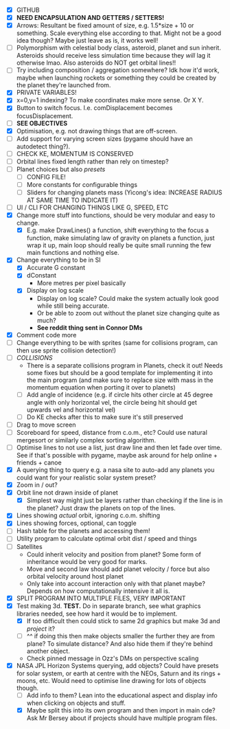 - [x] GITHUB
- [x] **NEED ENCAPSULATION AND GETTERS / SETTERS!**
- [x] Arrows: Resultant be fixed amount of size, e.g. 1.5*size + 10 or something. Scale everything else according to that. Might not be a good idea though? Maybe just leave as is, it works well!
- [ ] Polymorphism with celestial body class, asteroid, planet and sun inherit. Asteroids should receive less simulation time because they *will* lag it otherwise lmao. Also asteroids do NOT get orbital lines!!
- [ ] Try including composition / aggregation somewhere? Idk how it'd work, maybe when launching rockets or something they could be created by the planet they're launched from.
- [x] PRIVATE VARIABLES!
- [x] x=0,y=1 indexing? To make coordinates make more sense. Or X Y.
- [x] Button to switch focus. I.e. comDisplacement becomes focusDisplacement.
- [ ] **SEE OBJECTIVES**
- [x] Optimisation, e.g. not drawing things that are off-screen.
- [ ] Add support for varying screen sizes (pygame should have an autodetect thing?).
- [ ] CHECK KE, MOMENTUM IS CONSERVED
- [ ] Orbital lines fixed length rather than rely on timestep?
- [ ] Planet choices but also *presets*
	- [ ] CONFIG FILE!
	- [ ] More constants for configurable things
	- [ ] Sliders for changing planets mass (Yicong's idea: INCREASE RADIUS AT SAME TIME TO INDICATE IT)
- [ ] UI / CLI FOR CHANGING THINGS LIKE G, SPEED, ETC
- [x] Change more stuff into functions, should be very modular and easy to change.
	- [x] E.g. make DrawLines() a function, shift everything to the focus a function, make simulating law of gravity on planets a function, just wrap it up, main loop should really be quite small running the few main functions and nothing else.
- [x] Change everything to be in SI
	- [x] Accurate G constant
	- [x] dConstant
		- More metres per pixel basically
	- [x] Display on log scale
		- Display on log scale? Could make the system actually look good while still being accurate.
		- Or be able to zoom out without the planet size changing quite as much?
		- **See reddit thing sent in Connor DMs**
- [x] Comment code more
- [ ] Change everything to be with sprites (same for collisions program, can then use sprite collision detection!)
- [ ] *COLLISIONS*
	- There is a separate collisions program in Planets, check it out! Needs some fixes but should be a good template for implementing it into the main program (and make sure to replace size with mass in the momentum equation when porting it over to planets)
	- [ ] Add angle of incidence (e.g. if circle hits other circle at 45 degree angle with only horizontal vel, the circle being hit should get upwards vel and horizontal vel)
	- [ ] Do KE checks after this to make sure it's still preserved
- [ ] Drag to move screen
- [ ] Scoreboard for speed, distance from c.o.m., etc? Could use natural mergesort or similarly complex sorting algorithm.
- [ ] Optimise lines to not use a list, just draw line and then let fade over time. See if that's possible with pygame, maybe ask around for help online + friends + canoe
- [x] A querying thing to query e.g. a nasa site to auto-add any planets you could want for your realistic solar system preset?
- [x] Zoom in / out?
- [x] Orbit line not drawn inside of planet
	- [x] Simplest way might just be layers rather than checking if the line is in the planet? Just draw the planets on top of the lines.
- [x] Lines showing *actual* orbit, ignoring c.o.m. shifting
- [x] Lines showing forces, optional, can toggle
- [ ] Hash table for the planets and accessing them!
- [ ] Utility program to calculate optimal orbit dist / speed and things
- [ ] Satellites
	- Could inherit velocity and position from planet? Some form of inheritance would be very good for marks.
	- Move and second law should add planet velocity / force but also orbital velocity around host planet
	- Only take into account interaction only with that planet maybe? Depends on how computationally intensive it all is.
- [x] SPLIT PROGRAM INTO MULTIPLE FILES, VERY IMPORTANT
- [x] Test making 3d. **TEST.** Do in separate branch, see what graphics libraries needed, see how hard it would be to implement.
	- [x] If too difficult then could stick to same 2d graphics but make 3d and *project* it?
	- [ ]  ^^ if doing this then make objects smaller the further they are from plane? To simulate distance? And also hide them if they're behind another object.
	- Check pinned message in Ozz's DMs on perspective scaling
- [x] NASA JPL Horizon Systems querying, add objects? Could have presets for solar system, or earth at centre with the NEOs, Saturn and its rings + moons, etc. Would need to optimise line drawing for lots of objects though.
	- [ ] Add info to them? Lean into the educational aspect and display info when clicking on objects and stuff.
	- [x] Maybe split this into its own program and then import in main cde? Ask Mr Bersey about if projects should have multiple program files.